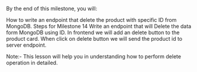 By the end of this milestone, you will:

How to write an endpoint that delete the product with specific ID from MongoDB.
Steps for Milestone 14
Write an endpoint that will Delete the data form MongoDB using ID. In frontend we will add an delete button to the product card. When click on delete button we will send the product id to server endpoint.

Note:- This lesson will help you in understanding how to perform delete operation in detailed.
